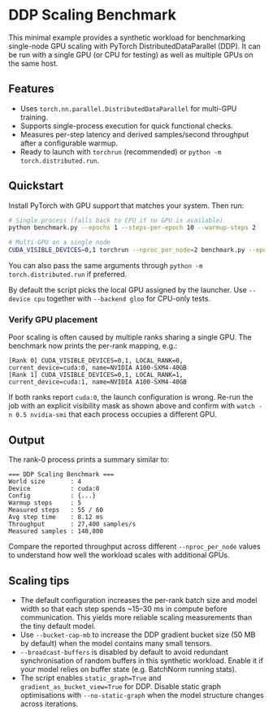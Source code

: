 # DDP Scaling Benchmark

This minimal example provides a synthetic workload for benchmarking single-node GPU scaling with PyTorch DistributedDataParallel (DDP). It can be run with a single GPU (or CPU for testing) as well as multiple GPUs on the same host.

## Features

- Uses `torch.nn.parallel.DistributedDataParallel` for multi-GPU training.
- Supports single-process execution for quick functional checks.
- Measures per-step latency and derived samples/second throughput after a configurable warmup.
- Ready to launch with `torchrun` (recommended) or `python -m torch.distributed.run`.

## Quickstart

Install PyTorch with GPU support that matches your system. Then run:

```bash
# Single process (falls back to CPU if no GPU is available)
python benchmark.py --epochs 1 --steps-per-epoch 10 --warmup-steps 2

# Multi-GPU on a single node
CUDA_VISIBLE_DEVICES=0,1 torchrun --nproc_per_node=2 benchmark.py --epochs 3 --steps-per-epoch 20 --warmup-steps 5
```

You can also pass the same arguments through `python -m torch.distributed.run` if preferred.

By default the script picks the local GPU assigned by the launcher. Use `--device cpu` together with `--backend gloo` for CPU-only tests.

### Verify GPU placement

Poor scaling is often caused by multiple ranks sharing a single GPU. The benchmark now prints the per-rank mapping, e.g.:

```
[Rank 0] CUDA_VISIBLE_DEVICES=0,1, LOCAL_RANK=0, current_device=cuda:0, name=NVIDIA A100-SXM4-40GB
[Rank 1] CUDA_VISIBLE_DEVICES=0,1, LOCAL_RANK=1, current_device=cuda:1, name=NVIDIA A100-SXM4-40GB
```

If both ranks report `cuda:0`, the launch configuration is wrong. Re-run the job with an explicit visibility mask as shown above and confirm with `watch -n 0.5 nvidia-smi` that each process occupies a different GPU.

## Output

The rank-0 process prints a summary similar to:

```
=== DDP Scaling Benchmark ===
World size       : 4
Device           : cuda:0
Config           : {...}
Warmup steps     : 5
Measured steps   : 55 / 60
Avg step time    : 8.12 ms
Throughput       : 27,400 samples/s
Measured samples : 140,800
```

Compare the reported throughput across different `--nproc_per_node` values to understand how well the workload scales with additional GPUs.

## Scaling tips

- The default configuration increases the per-rank batch size and model width so that each step spends ~15–30 ms in compute before communication. This yields more reliable scaling measurements than the tiny default model.
- Use `--bucket-cap-mb` to increase the DDP gradient bucket size (50 MB by default) when the model contains many small tensors.
- `--broadcast-buffers` is disabled by default to avoid redundant synchronisation of random buffers in this synthetic workload. Enable it if your model relies on buffer state (e.g. BatchNorm running stats).
- The script enables `static_graph=True` and `gradient_as_bucket_view=True` for DDP. Disable static graph optimisations with `--no-static-graph` when the model structure changes across iterations.
